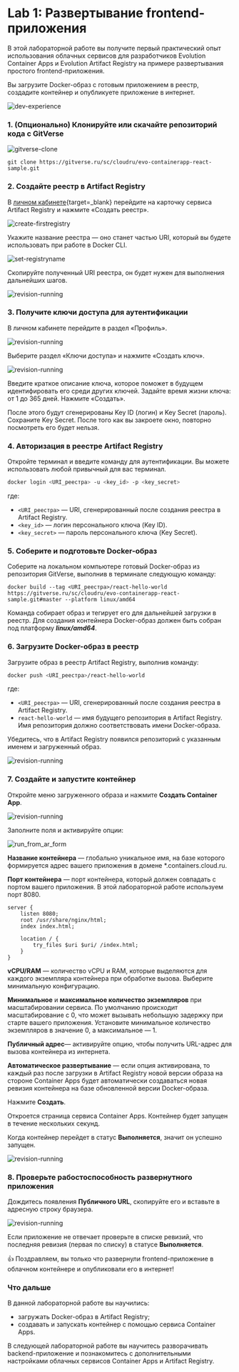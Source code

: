 # Lab 1: Развертывание frontend-приложения

В этой лабораторной работе вы получите первый практический опыт использования облачных сервисов для разработчиков Evolution Container Apps и Evolution Artifact Registry на примере развертывания простого frontend-приложения.

Вы загрузите Docker-образ с готовым приложением в реестр, создадите контейнер и опубликуете приложение в интернет. 

![dev-experience](images/dev_experience.svg)

### 1. (Опционально) Клонируйте или скачайте репозиторий кода c GitVerse

![gitverse-clone](images/lab1/gitverse_clone.png) 

```
git clone https://gitverse.ru/sc/cloudru/evo-containerapp-react-sample.git
```

### 2. Создайте реестр в Artifact Registry
В [личном кабинете](https://console.cloud.ru){target=_blank} перейдите на карточку сервиса Artifact Registry и нажмите «Создать реестр».

![create-firstregistry](images/lab1/ar-start.png)

Укажите название реестра — оно станет частью URI, который вы будете использовать при работе в Docker CLI. 

![set-registryname](images/lab1/ar-registry-create.png)

Скопируйте полученный URI реестра, он будет нужен для выполнения дальнейших шагов. 

![revision-running](images/lab1/ar-registry-copy-uri.png)

### 3. Получите ключи доступа для аутентификации
В личном кабинете перейдите в раздел «Профиль».

![revision-running](images/lab1/profile-settings.png)

Выберите раздел «Ключи доступа» и нажмите «Создать ключ».

![revision-running](images/lab1/ar-secrets.png)

Введите краткое описание ключа, которое поможет в будущем идентифировать его среди других ключей.
Задайте время жизни ключа: от 1 до 365 дней. 
Нажмите «Создать».

После этого будут сгенерированы Key ID (логин) и Key Secret (пароль). 
Сохраните Key Secret. После того как вы закроете окно, повторно посмотреть его будет нельзя. 

### 4. Авторизация в реестре Artifact Registry 
Откройте терминал и введите команду для аутентификации. Вы можете использовать любой привычный для вас терминал.

```bash
docker login <URI_реестра> -u <key_id> -p <key_secret>
```
где: 

- `<URI_реестра>` — URI, сгенерированный после создания реестра в Artifact Registry.
- `<key_id>` — логин персонального ключа (Key ID).
- `<key_secret>` — пароль персонального ключа (Key Secret).

### 5. Соберите и подготовьте Docker-образ

Cоберите на локальном компьютере готовый Docker-образ из репозитория GitVerse, выполнив в терминале следующую команду: 

```shell
docker build --tag <URI_реестра>/react-hello-world https://gitverse.ru/sc/cloudru/evo-containerapp-react-sample.git#master --platform linux/amd64
```
Команда собирает образ и тегирует его для дальнейшей загрузки в реестр.
Для создания контейнера Docker-образ должен быть собран под платформу ***linux/amd64***.

### 6. Загрузите Docker-образ в реестр

Загрузите образ в реестр Artifact Registry, выполнив команду:

```bash
docker push <URI_реестра>/react-hello-world
```
где: 

- `<URI_реестра>` — URI, сгенерированный после создания реестра в Artifact Registry.
- `react-hello-world` — имя будущего репозитория в Artifact Registry. Имя репозитория должно соответствовать имени Docker-образа. 

Убедитесь, что в Artifact Registry появился репозиторий с указанным именем и загруженный образ.

![revision-running](images/lab1/ar-repository-sucess.png)

### 7. Создайте и запустите контейнер

Откройте меню загруженного образа и нажмите **Создать Container App**. 

![revision-running](images/lab1/ar-create-container.png)

Заполните поля и активируйте опции:

![run_from_ar_form](images/lab1/ar-container-params.png)

**Название контейнера** — глобально уникальное имя, на базе которого формируется адрес вашего приложения в домене *.containers.cloud.ru.

**Порт контейнера** — порт контейнера, который должен совпадать с портом вашего приложения. В этой лабораторной работе используем порт 8080.

```
server {
    listen 8080;
    root /usr/share/nginx/html;
    index index.html;

    location / {
        try_files $uri $uri/ /index.html;
    }
}
```

**vCPU/RAM** — количество vCPU и RAM, которые выделяются для каждого экземпляра контейнера при обработке вызова. Выберите минимальную конфигурацию.

**Минимальное** и **максимальное количество экземпляров** при масштабировании сервиса. По умолчанию происходит масштабирование с 0, что может вызывать небольшую задержку при старте вашего приложения. Установите минимальное количество экземпляров в значение 0, а максимальное — 1.

**Публичный адрес**— активируйте опцию, чтобы получить URL-адрес для вызова контейнера из интернета.

**Автоматическое развертывание** — если опция активирована, то каждый раз после загрузки в Artifact Registry новой версии образа на стороне Container Apps будет автоматически создаваться новая ревизия контейнера на базе обновленной версии Docker-образа.

Нажмите **Создать**.

Откроется страница сервиса Container Apps. 
Контейнер будет запущен в течение нескольких секунд.

Когда контейнер перейдет в статус **Выполняется**, значит он успешно запущен.

![revision-running](images/lab1/ca-container-run.png)


### 8. Проверьте рабостоспособность развернутного приложения

Дождитесь появления **Публичного URL**, скопируйте его и вставьте в адресную строку браузера.

![revision-running](images/lab1/ca-public-url.png)

Если приложение не отвечает проверьте в списке ревизий, что последняя ревизия (первая по списку) в статусе **Выполняется**.
    
👍 Поздравляем, вы только что развернули frontend-приложение в облачном контейнере и опубликовали его в интернет!  

### Что дальше

В данной лабораторной работе вы научились:

- загружать Docker-образ в Artifact Registry;
- создавать и запускать контейнер с помощью сервиса Container Apps.

В следующей лабораторной работе вы научитесь разворачивать backend-приложение и познакомитесь с дополнительными настройками облачных сервисов Container Apps и Artifact Registry.